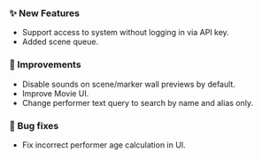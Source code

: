 ### ✨ New Features
* Support access to system without logging in via API key.
* Added scene queue.

### 🎨 Improvements
* Disable sounds on scene/marker wall previews by default.
* Improve Movie UI.
* Change performer text query to search by name and alias only.

### 🐛 Bug fixes
* Fix incorrect performer age calculation in UI.
